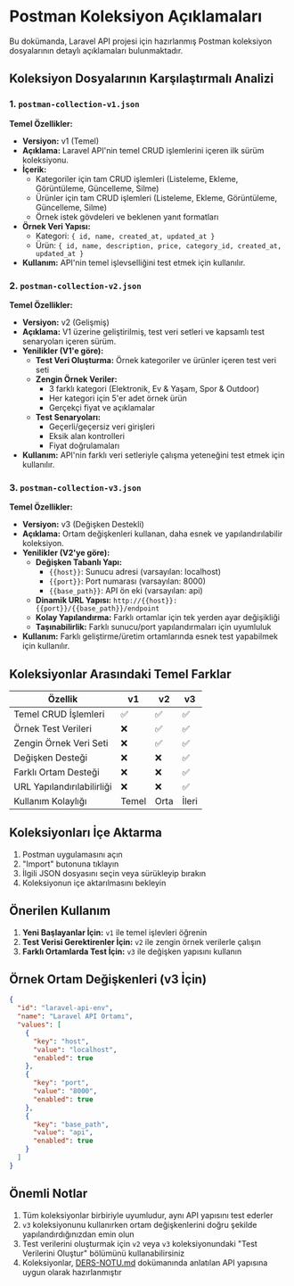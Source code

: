 # Postman Koleksiyon Açıklamaları

Bu dokümanda, Laravel API projesi için hazırlanmış Postman koleksiyon dosyalarının detaylı açıklamaları bulunmaktadır.

## Koleksiyon Dosyalarının Karşılaştırmalı Analizi

### 1. `postman-collection-v1.json`

**Temel Özellikler:**

- **Versiyon:** v1 (Temel)
- **Açıklama:** Laravel API'nin temel CRUD işlemlerini içeren ilk sürüm koleksiyonu.
- **İçerik:**
  - Kategoriler için tam CRUD işlemleri (Listeleme, Ekleme, Görüntüleme, Güncelleme, Silme)
  - Ürünler için tam CRUD işlemleri (Listeleme, Ekleme, Görüntüleme, Güncelleme, Silme)
  - Örnek istek gövdeleri ve beklenen yanıt formatları
- **Örnek Veri Yapısı:**
  - Kategori: `{ id, name, created_at, updated_at }`
  - Ürün: `{ id, name, description, price, category_id, created_at, updated_at }`
- **Kullanım:** API'nin temel işlevselliğini test etmek için kullanılır.

### 2. `postman-collection-v2.json`

**Temel Özellikler:**

- **Versiyon:** v2 (Gelişmiş)
- **Açıklama:** V1 üzerine geliştirilmiş, test veri setleri ve kapsamlı test senaryoları içeren sürüm.
- **Yenilikler (V1'e göre):**
  - **Test Veri Oluşturma:** Örnek kategoriler ve ürünler içeren test veri seti
  - **Zengin Örnek Veriler:**
    - 3 farklı kategori (Elektronik, Ev & Yaşam, Spor & Outdoor)
    - Her kategori için 5'er adet örnek ürün
    - Gerçekçi fiyat ve açıklamalar
  - **Test Senaryoları:**
    - Geçerli/geçersiz veri girişleri
    - Eksik alan kontrolleri
    - Fiyat doğrulamaları
- **Kullanım:** API'nin farklı veri setleriyle çalışma yeteneğini test etmek için kullanılır.

### 3. `postman-collection-v3.json`

**Temel Özellikler:**

- **Versiyon:** v3 (Değişken Destekli)
- **Açıklama:** Ortam değişkenleri kullanan, daha esnek ve yapılandırılabilir koleksiyon.
- **Yenilikler (V2'ye göre):**
  - **Değişken Tabanlı Yapı:**
    - `{{host}}`: Sunucu adresi (varsayılan: localhost)
    - `{{port}}`: Port numarası (varsayılan: 8000)
    - `{{base_path}}`: API ön eki (varsayılan: api)
  - **Dinamik URL Yapısı:** `http://{{host}}:{{port}}/{{base_path}}/endpoint`
  - **Kolay Yapılandırma:** Farklı ortamlar için tek yerden ayar değişikliği
  - **Taşınabilirlik:** Farklı sunucu/port yapılandırmaları için uyumluluk
- **Kullanım:** Farklı geliştirme/üretim ortamlarında esnek test yapabilmek için kullanılır.

## Koleksiyonlar Arasındaki Temel Farklar

| Özellik                    | v1    | v2   | v3    |
| -------------------------- | ----- | ---- | ----- |
| Temel CRUD İşlemleri       | ✅    | ✅   | ✅    |
| Örnek Test Verileri        | ❌    | ✅   | ✅    |
| Zengin Örnek Veri Seti     | ❌    | ✅   | ✅    |
| Değişken Desteği           | ❌    | ❌   | ✅    |
| Farklı Ortam Desteği       | ❌    | ❌   | ✅    |
| URL Yapılandırılabilirliği | ❌    | ❌   | ✅    |
| Kullanım Kolaylığı         | Temel | Orta | İleri |

## Koleksiyonları İçe Aktarma

1. Postman uygulamasını açın
2. "Import" butonuna tıklayın
3. İlgili JSON dosyasını seçin veya sürükleyip bırakın
4. Koleksiyonun içe aktarılmasını bekleyin

## Önerilen Kullanım

1. **Yeni Başlayanlar İçin:** `v1` ile temel işlevleri öğrenin
2. **Test Verisi Gerektirenler İçin:** `v2` ile zengin örnek verilerle çalışın
3. **Farklı Ortamlarda Test İçin:** `v3` ile değişken yapısını kullanın

## Örnek Ortam Değişkenleri (v3 İçin)

```json
{
  "id": "laravel-api-env",
  "name": "Laravel API Ortamı",
  "values": [
    {
      "key": "host",
      "value": "localhost",
      "enabled": true
    },
    {
      "key": "port",
      "value": "8000",
      "enabled": true
    },
    {
      "key": "base_path",
      "value": "api",
      "enabled": true
    }
  ]
}
```

## Önemli Notlar

1. Tüm koleksiyonlar birbiriyle uyumludur, aynı API yapısını test ederler
2. `v3` koleksiyonunu kullanırken ortam değişkenlerini doğru şekilde yapılandırdığınızdan emin olun
3. Test verilerini oluşturmak için `v2` veya `v3` koleksiyonundaki "Test Verilerini Oluştur" bölümünü kullanabilirsiniz
4. Koleksiyonlar, [DERS-NOTU.md](./DERS-NOTU.md) dokümanında anlatılan API yapısına uygun olarak hazırlanmıştır
